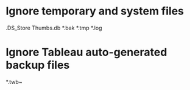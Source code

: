 # Ignore temporary and system files
.DS_Store
Thumbs.db
*.bak
*.tmp
*.log

# Ignore Tableau auto-generated backup files
*.twb~ 
